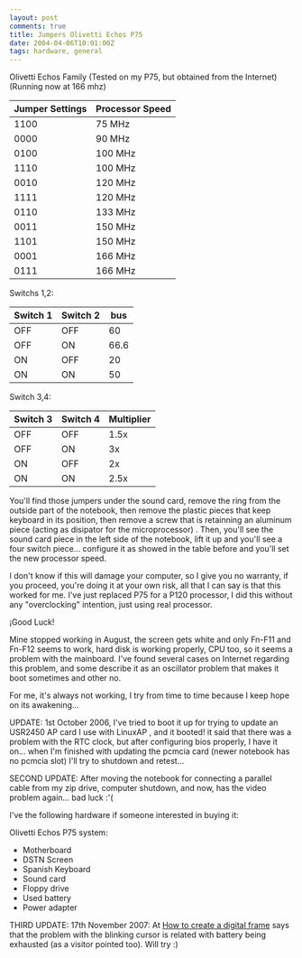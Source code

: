 ```yaml
---
layout: post
comments: true
title: Jumpers Olivetti Echos P75
date: 2004-04-06T10:01:00Z
tags: hardware, general
---
```


Olivetti Echos Family (Tested on my P75, but obtained from the Internet)
(Running now at 166 mhz)

|   Jumper Settings |  Processor Speed|
|  -----------------| -----------------|
|  1100   |           75 MHz|
|  0000    |          90 MHz|
|  0100     |         100 MHz|
|  1110      |        100 MHz|
|  0010       |       120 MHz|
|  1111        |      120 MHz|
|  0110         |     133 MHz|
|  0011          |    150 MHz|
|  1101           |   150 MHz|
|  0001            |  166 MHz|
|  0111             | 166 MHz|

Switchs 1,2:

|  Switch 1 |  Switch 2 |  bus|
|  ----------| ----------| ------|
|  OFF|        OFF |       60|
|  OFF |       ON   |      66.6|
|  ON   |      OFF   |     20|
|  ON    |     ON |        50|

Switch 3,4:

| Switch 3 |  Switch 4 |  Multiplier|
|  ----------| ----------| ------------|
|  OFF  |      OFF|        1.5x|
|  OFF |       ON  |       3x|
|  ON |        OFF  |      2x|
|  ON|         ON    |     2.5x|

You'll find those jumpers under the sound card, remove the ring from the outside part of the notebook, then remove the plastic pieces that keep keyboard in its position, then remove a screw that is retainning an aluminum piece (acting as disipator for the microprocessor) . Then, you'll see the sound card piece in the left side of the notebook, lift it up and you'll see a four switch piece... configure it as showed in the table before and you'll set the new processor speed.

I don't know if this will damage your computer, so I give you no warranty, if you proceed, you're doing it at your own risk, all that I can say is that this worked for me. I've just replaced P75 for a P120 processor, I did this without any "overclocking" intention, just using real processor.

¡Good Luck!

Mine stopped working in August, the screen gets white and only Fn-F11 and Fn-F12 seems to work, hard disk is working properly, CPU too, so it seems a problem with the mainboard. I've found several cases on Internet regarding this problem, and some describe it as an oscillator problem that makes it boot sometimes and other no.

For me, it's always not working, I try from time to time because I keep hope on its awakening...

UPDATE: 1st October 2006, I've tried to boot it up for trying to update an USR2450 AP card I use with LinuxAP , and it booted! it said that there was a problem with the RTC clock, but after configuring bios properly, I have it on... when I'm finished with updating the pcmcia card (newer notebook has no pcmcia slot) I'll try to shutdown and retest...

SECOND UPDATE: After moving the notebook for connecting a parallel cable from my zip drive, computer shutdown, and now, has the video problem again... bad luck :'(

I've the following hardware if someone interested in buying it:

Olivetti Echos P75 system:

- Motherboard
- DSTN Screen
- Spanish Keyboard
- Sound card
- Floppy drive
- Used battery
- Power adapter

THIRD UPDATE: 17th November 2007: At [How to create a digital frame](http://www.dkomputer.com/cadrephoto/index_us.html) says that the problem with the blinking cursor is related with battery being exhausted (as a visitor pointed too). Will try :)
